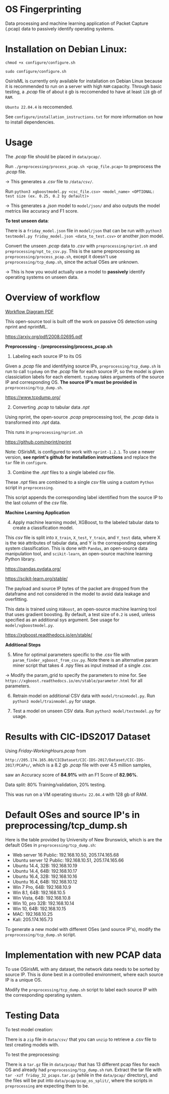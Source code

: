 # OS Fingerprinting

Data processing and machine learning application of Packet Capture (.pcap) data to passively identify operating systems.

# Installation on Debian Linux:

`chmod +x configure/configure.sh`

`sudo configure/configure.sh`

OsirisML is currently only available for installation on Debian Linux because it is recommended to run on a server with high `RAM` capacity. Through basic testing, a *.pcap* file of about `8` gb is reccomended to have at least `128` gb of `RAM`.

`Ubuntu 22.04.4` is reccomended.

See `configure/installation_instructions.txt` for more information on how to install dependencies.

# Usage

The *.pcap* file should be placed in `data/pcap/`.

Run `./preprocessing/process_pcap.sh <pcap_file.pcap>` to preprocess the *.pcap* file.

-> This generates a *.csv* file to `/data/csv/`.

Run `python3 xgboostmodel.py <csc_file.csv> <model_name> <OPTIONAL: test size (ex. 0.25, 0.2 by default)>`

-> This generates a *.json* model to `model/json/` and also outputs the model metrics like accuracy and F1 score.

**To test unseen data**:

There is a `friday_model.json` file in `model/json` that can be run with `python3 testmodel.py friday_model.json <data_to_test.csv>` or another *json* model.

Convert the unseen *.pcap* data to *.csv* with `preprocessing/nprint.sh` and `preprocessing/npt_to_csv.py`. This is the same preprocessing as `preprocessing/process_pcap.sh`, except it doesn't use `preprocessing/tcp_dump.sh`, since the actual OSes are unknown.

-> This is how you would actually use a model to **passively** identify operating systems on unseen data.

# Overview of workflow

[Workflow Diagram PDF](OSirisML.pdf)

This open-source tool is built off the work on passive OS detection using nprint and nprintML.

https://arxiv.org/pdf/2008.02695.pdf

**Preprocessing - /preprocessing/process_pcap.sh**

1. Labeling each source IP to its OS

Given a *.pcap* file and identifying source IPs, `preprocessing/tcp_dump.sh` is run to call `tcpdump` on the *.pcap* file for each source IP, so the model is given classiciation labels for each element. `tcpdump` takes arguments of the source IP and corresponding OS. **The source IP's must be provided in**  `preprocessing/tcp_dump.sh`.

https://www.tcpdump.org/

2. Converting *.pcap* to tabular data *.npt*

Using nprint, the open-source *.pcap* preprocessing tool, the *.pcap* data is transformed into *.npt* data.

This runs in `preprocessing/nprint.sh`

https://github.com/nprint/nprint

Note: OSirisML is configured to work with `nprint-1.2.1`. To use a newer version, **see nprint's github for installation instructions** and replace the `tar` file in `configure`.

3. Combine the *.npt* files to a single labeled *csv* file.

These *.npt* files are combined to a single *csv* file using a custom `Python` script in `preprocessing`.

This script appends the corresponding label identified from the source IP to the last column of the *csv* file.

**Machine Learning Application**

4. Apply machine learning model, XGBoost, to the labeled tabular data to create a classification model.

This *csv* file is split into `X_train`, `X_test`, `Y_train`, and `Y_test` data, where X is the `960` attributes of tabular data, and Y is the corresponding operating system classification. This is done with `Pandas`, an open-source data manipulation tool, and `scikit-learn`, an open-source machine learning Python library.

https://pandas.pydata.org/

https://scikit-learn.org/stable/

The payload and source IP bytes of the packet are dropped from the dataframe and not considered in the model to avoid data leakage and overfitting.

This data is trained using `XGBoost`, an open-source machine learning tool that uses gradient boosting. By default, a test size of `0.2` is used, unless specified as an additional sys argument. See usage for `model/xgboostmodel.py`.

https://xgboost.readthedocs.io/en/stable/


**Additional Steps**

5. Mine for optimal parameters specific to the .csv file with `param_finder_xgboost_from_csv.py`. Note there is an alternative param miner script that takes 4 .npy files as input instead of a single .csv.

-> Modify the param_grid to specify the parameters to mine for. See `https://xgboost.readthedocs.io/en/stable/parameter.html` for all parameters.

6. Retrain model on additional CSV data with `model/trainmodel.py`. Run `python3 model/trainmodel.py` for usage.

7. Test a model on unseen CSV data. Run `python3 model/testmodel.py` for usage.

# Results with CIC-IDS2017 Dataset

Using *Friday-WorkingHours.pcap* from

`http://205.174.165.80/CICDataset/CIC-IDS-2017/Dataset/CIC-IDS-2017/PCAPs/`, which is a 8.2 gb *.pcap* file with over 4.5 million samples,

saw an Accuracy score of **84.91%** with an F1 Score of **82.96%**.

Data split: 80% Training/validation, 20% testing.

This was run on a VM operating `Ubuntu 22.04.4` with 128 gb of RAM.

# Default OSes and source IP's in preprocessing/tcp_dump.sh

Here is the table provided by University of New Brunswick, which is are the default OSes in `preprocessing/tcp_dump.sh`:
- Web server 16 Public: 192.168.10.50, 205.174.165.68
- Ubuntu server 12 Public: 192.168.10.51, 205.174.165.66
- Ubuntu 14.4, 32B: 192.168.10.19
- Ubuntu 14.4, 64B: 192.168.10.17
- Ubuntu 16.4, 32B: 192.168.10.16
- Ubuntu 16.4, 64B: 192.168.10.12
- Win 7 Pro, 64B: 192.168.10.9
- Win 8.1, 64B: 192.168.10.5
- Win Vista, 64B: 192.168.10.8
- Win 10, pro 32B: 192.168.10.14
- Win 10, 64B: 192.168.10.15
- MAC: 192.168.10.25
- Kali: 205.174.165.73

To generate a new model with different OSes (and source IP's), modify the `preprocessing/tcp_dump.sh` script.

# Implementation with new PCAP data

To use OSirisML with any dataset, the network data needs to be sorted by source IP. This is done best in a controlled environment, where each source IP is a unique OS.

Modify the `preprocessing/tcp_dump.sh` script to label each source IP with the corresponding operating system.

# Testing Data

To test model creation:

There is a `zip` file in `data/csv/` that you can `unzip` to retrieve a .csv file to test creating models with.

To test the preprocessing:

There is a `tar.gz` file in `data/pcap/` that has 13 different pcap files for each OS and already had `preprocessing/tcp_dump.sh` run. Extract the tar file with `tar -xzf friday_32_pcaps.tar.gz` (while in the `data/pcap/` directory), and the files will be put into `data/pcap/pcap_os_split/`, where the scripts in `preprocessing` are expecting them to be.
